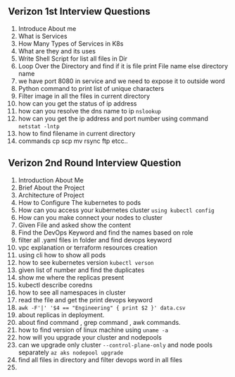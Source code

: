 ## Verizon 1st Interview Questions

1. Introduce About me
2. What is Services
3. How Many Types of Services in K8s
4. What are they and its uses
5. Write Shell Script for list all files in Dir
6. Loop Over the Directory and find if it is file print File name else directory name
7. we have port 8080 in service and we need to expose it to outside word
8. Python command to print list of unique characters
9. Filter image in all the files in current directory
10. how can you get the status of ip address
11. how can you resolve the dns name to ip `nslookup`
12. how can you get the ip address and port number using command `netstat -lntp`
13. how to find filename in current directory
14. commands cp scp mv rsync ftp etcc..


## Verizon 2nd Round Interview Question

1. Introduction About Me
2. Brief About the Project
3. Architecture of Project
4. How to Configure The kubernetes to pods
5. How can you access your kubernetes cluster `using kubectl config`
6. How can you make connect your nodes to cluster 
7. Given File and asked show the content
8. Find the DevOps Keyword and find the names based on role 
9. filter all .yaml files in folder and find devops keyword
10. vpc explanation or terraform resources creation
11. using cli how to show all pods
12. how to see kubernetes version `kubectl verson`
13. given list of number and find the duplicates 
14. show me where the replicas present
15. kubectl describe coredns 
16. how to see all namespaces in cluster
17. read the file and get the print devops keyword
18. ```awk -F'|' '$4 == "Engineering" { print $2 }' data.csv```
19. about replicas in deployment.
20. about find command , grep command , awk commands.
21. how to find version of linux machine using `uname -a`
22. how will you upgrade your cluster and nodepools
23. can we upgrade only cluster `--control-plane-only` and node pools separately `az aks nodepool upgrade`
24. find all files in directory and filter devops word in all files
25. 
